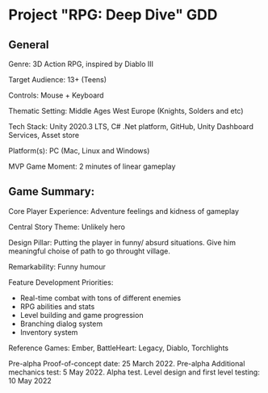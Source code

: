 # Project "RPG: Deep Dive" GDD #
## General ##
Genre: 3D Action RPG, inspired by Diablo III

Target Audience: 13+ (Teens)

Controls: Mouse + Keyboard

Thematic Setting: Middle Ages West Europe (Knights, Solders and etc)

Tech Stack: Unity 2020.3 LTS, C# .Net platform, GitHub, Unity Dashboard Services, Asset store

Platform(s): PC (Mac, Linux and Windows)

MVP Game Moment:  2 minutes of linear gameplay


## Game Summary: ##

Core Player Experience: Adventure feelings and kidness of gameplay

Central Story Theme: Unlikely hero

Design Pillar: Putting the player in funny/ absurd situations. Give him meaningful choise of path to go throught village.

Remarkability:  Funny humour

Feature Development Priorities:
* Real-time combat with tons of different enemies
* RPG abilities and stats
* Level building and game progression
* Branching dialog system
* Inventory system

Reference Games: Ember, BattleHeart: Legacy, Diablo, Torchlights

Pre-alpha Proof-of-concept date: 25 March 2022.
Pre-alpha Additional mechanics test: 5 May 2022.
Alpha test. Level design and first level testing: 10 May 2022
